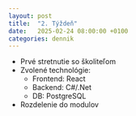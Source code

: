 ```yaml
---
layout: post
title:  "2. Týždeň"
date:   2025-02-24 08:00:00 +0100
categories: dennik
---
```


- Prvé stretnutie so školiteľom
- Zvolené technológie:
    - Frontend: React
    - Backend: C#/.Net
    - DB: PostgreSQL
- Rozdelenie do modulov
